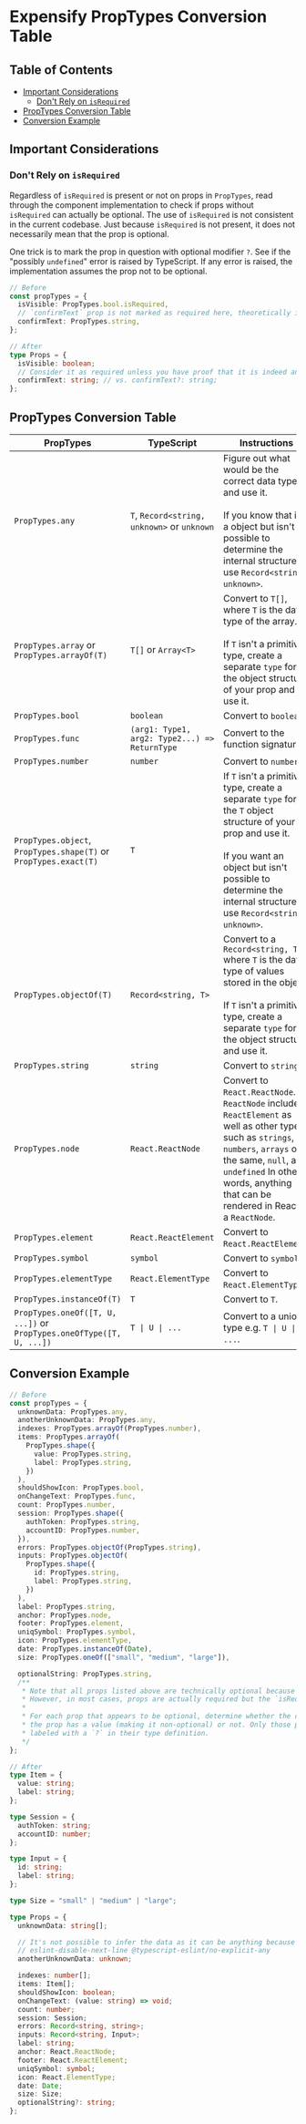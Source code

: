 # Expensify PropTypes Conversion Table

## Table of Contents

- [Important Considerations](#important-considerations)
  - [Don't Rely on `isRequired`](#dont-rely-on-isrequired)
- [PropTypes Conversion Table](#proptypes-conversion-table)
- [Conversion Example](#conversion-example)

## Important Considerations

### Don't Rely on `isRequired`

Regardless of `isRequired` is present or not on props in `PropTypes`, read through the component implementation to check if props without `isRequired` can actually be optional. The use of `isRequired` is not consistent in the current codebase. Just because `isRequired` is not present, it does not necessarily mean that the prop is optional.

One trick is to mark the prop in question with optional modifier `?`. See if the "possibly `undefined`" error is raised by TypeScript. If any error is raised, the implementation assumes the prop not to be optional.

```ts
// Before
const propTypes = {
  isVisible: PropTypes.bool.isRequired,
  // `confirmText` prop is not marked as required here, theoretically it is optional.
  confirmText: PropTypes.string,
};

// After
type Props = {
  isVisible: boolean;
  // Consider it as required unless you have proof that it is indeed an optional prop.
  confirmText: string; // vs. confirmText?: string;
};
```

## PropTypes Conversion Table

| PropTypes                                                            | TypeScript                                    | Instructions                                                                                                                                                                                                                                  |
| -------------------------------------------------------------------- | --------------------------------------------- | --------------------------------------------------------------------------------------------------------------------------------------------------------------------------------------------------------------------------------------------- |
| `PropTypes.any`                                                      | `T`, `Record<string, unknown>` or `unknown`   | Figure out what would be the correct data type and use it.<br><br>If you know that it's a object but isn't possible to determine the internal structure, use `Record<string, unknown>`.                                                       |
| `PropTypes.array` or `PropTypes.arrayOf(T)`                          | `T[]` or `Array<T>`                           | Convert to `T[]`, where `T` is the data type of the array.<br><br>If `T` isn't a primitive type, create a separate `type` for the object structure of your prop and use it.                                                                   |
| `PropTypes.bool`                                                     | `boolean`                                     | Convert to `boolean`.                                                                                                                                                                                                                         |
| `PropTypes.func`                                                     | `(arg1: Type1, arg2: Type2...) => ReturnType` | Convert to the function signature.                                                                                                                                                                                                            |
| `PropTypes.number`                                                   | `number`                                      | Convert to `number`.                                                                                                                                                                                                                          |
| `PropTypes.object`, `PropTypes.shape(T)` or `PropTypes.exact(T)`     | `T`                                           | If `T` isn't a primitive type, create a separate `type` for the `T` object structure of your prop and use it.<br><br>If you want an object but isn't possible to determine the internal structure, use `Record<string, unknown>`.             |
| `PropTypes.objectOf(T)`                                              | `Record<string, T>`                           | Convert to a `Record<string, T>` where `T` is the data type of values stored in the object.<br><br>If `T` isn't a primitive type, create a separate `type` for the object structure and use it.                                               |
| `PropTypes.string`                                                   | `string`                                      | Convert to `string`.                                                                                                                                                                                                                          |
| `PropTypes.node`                                                     | `React.ReactNode`                             | Convert to `React.ReactNode`. `ReactNode` includes `ReactElement` as well as other types such as `strings`, `numbers`, `arrays` of the same, `null`, and `undefined` In other words, anything that can be rendered in React is a `ReactNode`. |
| `PropTypes.element`                                                  | `React.ReactElement`                          | Convert to `React.ReactElement`.                                                                                                                                                                                                              |
| `PropTypes.symbol`                                                   | `symbol`                                      | Convert to `symbol`.                                                                                                                                                                                                                          |
| `PropTypes.elementType`                                              | `React.ElementType`                           | Convert to `React.ElementType`.                                                                                                                                                                                                               |
| `PropTypes.instanceOf(T)`                                            | `T`                                           | Convert to `T`.                                                                                                                                                                                                                               |
| `PropTypes.oneOf([T, U, ...])` or `PropTypes.oneOfType([T, U, ...])` | `T \| U \| ...`                               | Convert to a union type e.g. `T \| U \| ...`.                                                                                                                                                                                                 |

## Conversion Example

```ts
// Before
const propTypes = {
  unknownData: PropTypes.any,
  anotherUnknownData: PropTypes.any,
  indexes: PropTypes.arrayOf(PropTypes.number),
  items: PropTypes.arrayOf(
    PropTypes.shape({
      value: PropTypes.string,
      label: PropTypes.string,
    })
  ),
  shouldShowIcon: PropTypes.bool,
  onChangeText: PropTypes.func,
  count: PropTypes.number,
  session: PropTypes.shape({
    authToken: PropTypes.string,
    accountID: PropTypes.number,
  }),
  errors: PropTypes.objectOf(PropTypes.string),
  inputs: PropTypes.objectOf(
    PropTypes.shape({
      id: PropTypes.string,
      label: PropTypes.string,
    })
  ),
  label: PropTypes.string,
  anchor: PropTypes.node,
  footer: PropTypes.element,
  uniqSymbol: PropTypes.symbol,
  icon: PropTypes.elementType,
  date: PropTypes.instanceOf(Date),
  size: PropTypes.oneOf(["small", "medium", "large"]),

  optionalString: PropTypes.string,
  /**
   * Note that all props listed above are technically optional because they lack the `isRequired` attribute.
   * However, in most cases, props are actually required but the `isRequired` attribute is left out by mistake.
   *
   * For each prop that appears to be optional, determine whether the component implementation assumes that
   * the prop has a value (making it non-optional) or not. Only those props that are truly optional should be
   * labeled with a `?` in their type definition.
   */
};

// After
type Item = {
  value: string;
  label: string;
};

type Session = {
  authToken: string;
  accountID: number;
};

type Input = {
  id: string;
  label: string;
};

type Size = "small" | "medium" | "large";

type Props = {
  unknownData: string[];

  // It's not possible to infer the data as it can be anything because of reasons X, Y and Z.
  // eslint-disable-next-line @typescript-eslint/no-explicit-any
  anotherUnknownData: unknown;

  indexes: number[];
  items: Item[];
  shouldShowIcon: boolean;
  onChangeText: (value: string) => void;
  count: number;
  session: Session;
  errors: Record<string, string>;
  inputs: Record<string, Input>;
  label: string;
  anchor: React.ReactNode;
  footer: React.ReactElement;
  uniqSymbol: symbol;
  icon: React.ElementType;
  date: Date;
  size: Size;
  optionalString?: string;
};
```
